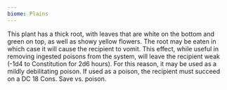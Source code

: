 ```yaml
---
biome: Plains
---
```

This plant has a thick root, with leaves that are white on the bottom and green on top, as well as showy yellow flowers. The root may be eaten in which case it will cause the recipient to vomit. This effect, while useful in removing ingested poisons from the system, will leave the recipient weak (-1d4 to Constitution for 2d6 hours). For this reason, it may be used as a mildly debilitating poison. If used as a poison, the recipient must succeed on a DC 18 Cons. Save vs. poison. 

